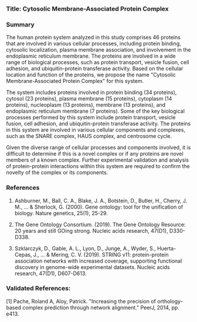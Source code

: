 ### Title: Cytosolic Membrane-Associated Protein Complex

### Summary

The human protein system analyzed in this study comprises 46 proteins that are involved in various cellular processes, including protein binding, cytosolic localization, plasma membrane association, and involvement in the endoplasmic reticulum membrane. The proteins are involved in a wide range of biological processes, such as protein transport, vesicle fusion, cell adhesion, and ubiquitin-protein transferase activity. Based on the cellular location and function of the proteins, we propose the name "Cytosolic Membrane-Associated Protein Complex" for this system.

The system includes proteins involved in protein binding (34 proteins), cytosol (23 proteins), plasma membrane (15 proteins), cytoplasm (14 proteins), nucleoplasm (13 proteins), membrane (13 proteins), and endoplasmic reticulum membrane (7 proteins). Some of the key biological processes performed by this system include protein transport, vesicle fusion, cell adhesion, and ubiquitin-protein transferase activity. The proteins in this system are involved in various cellular components and complexes, such as the SNARE complex, HAUS complex, and centrosome cycle.

Given the diverse range of cellular processes and components involved, it is difficult to determine if this is a novel complex or if any proteins are novel members of a known complex. Further experimental validation and analysis of protein-protein interactions within this system are required to confirm the novelty of the complex or its components.

### References

1. Ashburner, M., Ball, C. A., Blake, J. A., Botstein, D., Butler, H., Cherry, J. M., ... & Sherlock, G. (2000). Gene ontology: tool for the unification of biology. Nature genetics, 25(1), 25-29.

2. The Gene Ontology Consortium. (2019). The Gene Ontology Resource: 20 years and still GOing strong. Nucleic acids research, 47(D1), D330-D338.

3. Szklarczyk, D., Gable, A. L., Lyon, D., Junge, A., Wyder, S., Huerta-Cepas, J., ... & Mering, C. V. (2019). STRING v11: protein-protein association networks with increased coverage, supporting functional discovery in genome-wide experimental datasets. Nucleic acids research, 47(D1), D607-D613.

### Validated References: 

[1] Pache, Roland A, Aloy, Patrick. "Increasing the precision of orthology-based complex prediction through network alignment." PeerJ, 2014, pp. e413.

